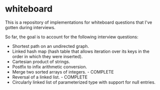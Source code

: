 # whiteboard
This is a repository of implementations for whiteboard questions that I've gotten during interviews.

So far, the goal is to account for the following interview questions:

* Shortest path on an undirected graph.
* Linked hash map (hash table that allows iteration over its keys in the order in which they were inserted).
* Cartesian product of strings.
* Postfix to infix arithmetic conversion.
* Merge two sorted arrays of integers. - COMPLETE
* Reversal of a linked list. - COMPLETE
* Circularly linked list of parameterized type with support for null entries.

